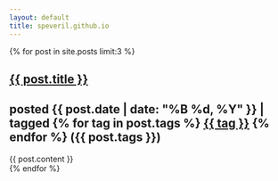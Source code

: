 ```yaml
---
layout: default
title: speveril.github.io
---
```


<div class="posts">
    {% for post in site.posts limit:3 %}
        <article>
            <h1 class="post-title"><a href="{{ post.url }}">{{ post.title }}</a></h1>
            <h2 class="date">posted {{ post.date | date: "%B %d, %Y" }} | tagged
                {% for tag in post.tags %}
                    <a href="/tag/{{ tag }}">{{ tag }}</a>
                {% endfor %}
                ({{ post.tags }})
            </h2>
            {{ post.content }}
        </article>
    {% endfor %}
</div>